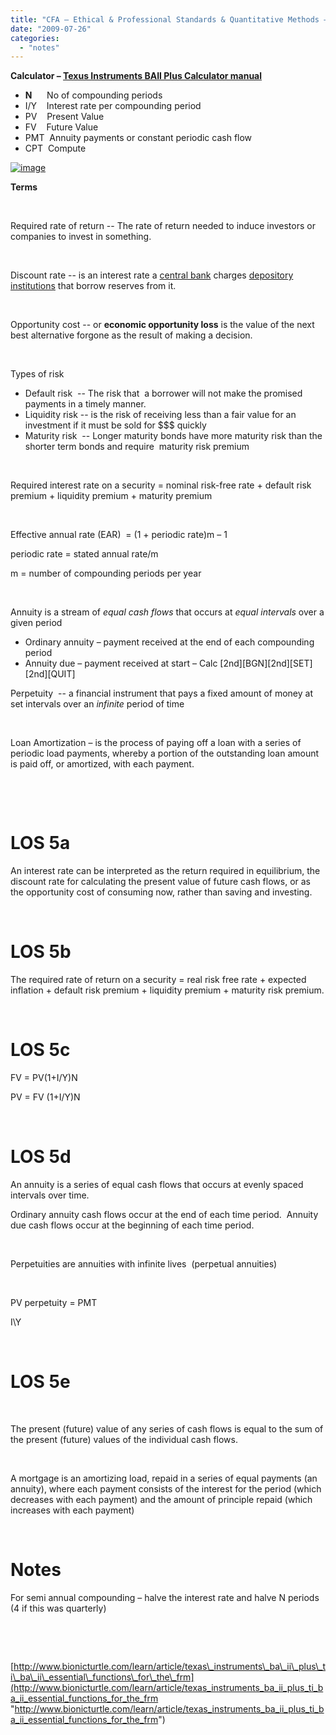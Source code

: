 ```yaml
---
title: "CFA – Ethical & Professional Standards & Quantitative Methods – The Time Value of Money"
date: "2009-07-26"
categories: 
  - "notes"
---
```


**Calculator – [Texus Instruments BAII Plus Calculator manual](http://docs.google.com/gview?a=v&q=cache:po7LVGs-UxQJ:www.professionalexamreview.com/TI.pdf+texas+instruments+calculate+pv&hl=en&gl=uk)**

- **N**      No of compounding periods
- I/Y    Interest rate per compounding period
- PV    Present Value
- FV    Future Value
- PMT  Annuity payments or constant periodic cash flow
- CPT  Compute

[![image](images/image.axd?picture=image_thumb_1.png "image")](/blog/image.axd?picture=image_1.png)

**Terms**

 

Required rate of return -- The rate of return needed to induce investors or companies to invest in something.

 

Discount rate -- is an interest rate a [central bank](http://en.wikipedia.org/wiki/Central_bank) charges [depository institutions](http://en.wikipedia.org/wiki/Depository_institution) that borrow reserves from it.

 

Opportunity cost \-- or **economic opportunity loss** is the value of the next best alternative forgone as the result of making a decision.

 

Types of risk

- Default risk  -- The risk that  a borrower will not make the promised payments in a timely manner.
- Liquidity risk -- is the risk of receiving less than a fair value for an investment if it must be sold for $$$ quickly
- Maturity risk  -- Longer maturity bonds have more maturity risk than the shorter term bonds and require  maturity risk premium

 

Required interest rate on a security = nominal risk-free rate + default risk premium + liquidity premium + maturity premium

 

Effective annual rate (EAR)  = (1 + periodic rate)m – 1

periodic rate = stated annual rate/m

m = number of compounding periods per year

 

Annuity is a stream of _equal cash flows_ that occurs at _equal intervals_ over a given period

- Ordinary annuity – payment received at the end of each compounding period
- Annuity due – payment received at start – Calc \[2nd\]\[BGN\]\[2nd\]\[SET\]\[2nd\]\[QUIT\]

Perpetuity  -- a financial instrument that pays a fixed amount of money at set intervals over an _infinite_ period of time

 

Loan Amortization – is the process of paying off a loan with a series of periodic load payments, whereby a portion of the outstanding loan amount is paid off, or amortized, with each payment.

 

 

# LOS 5a

An interest rate can be interpreted as the return required in equilibrium, the discount rate for calculating the present value of future cash flows, or as the opportunity cost of consuming now, rather than saving and investing.

 

# LOS 5b

The required rate of return on a security = real risk free rate + expected inflation + default risk premium + liquidity premium + maturity risk premium.

 

# LOS 5c

FV = PV(1+I/Y)N

PV = FV (1+I/Y)N

 

# LOS 5d

An annuity is a series of equal cash flows that occurs at evenly spaced intervals over time.

Ordinary annuity cash flows occur at the end of each time period.  Annuity due cash flows occur at the beginning of each time period.

 

Perpetuities are annuities with infinite lives  (perpetual annuities)

 

PV perpetuity = PMT

I\\Y

 

# LOS 5e

 

The present (future) value of any series of cash flows is equal to the sum of the present (future) values of the individual cash flows.

 

A mortgage is an amortizing load, repaid in a series of equal payments (an annuity), where each payment consists of the interest for the period (which decreases with each payment) and the amount of principle repaid (which increases with each payment)

 

# Notes

For semi annual compounding – halve the interest rate and halve N periods (4 if this was quarterly)

 

 

[http://www.bionicturtle.com/learn/article/texas\_instruments\_ba\_ii\_plus\_ti\_ba\_ii\_essential\_functions\_for\_the\_frm](http://www.bionicturtle.com/learn/article/texas_instruments_ba_ii_plus_ti_ba_ii_essential_functions_for_the_frm "http://www.bionicturtle.com/learn/article/texas_instruments_ba_ii_plus_ti_ba_ii_essential_functions_for_the_frm")
